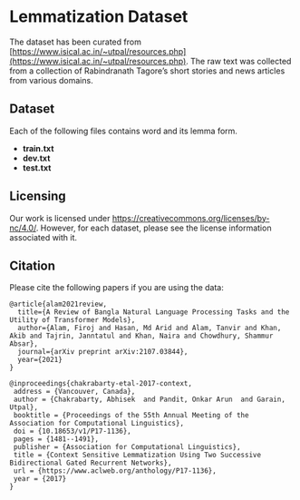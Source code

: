# Lemmatization Dataset

The dataset has been curated from [https://www.isical.ac.in/~utpal/resources.php](https://www.isical.ac.in/~utpal/resources.php). The raw text was collected from a collection of Rabindranath Tagore’s short stories and news articles from various domains.

## Dataset

Each of the following files contains word and its lemma form.

- **train.txt**
- **dev.txt**
- **test.txt**


## Licensing
Our work is licensed under https://creativecommons.org/licenses/by-nc/4.0/. However, for each dataset, please see the license information associated with it.

## Citation

Please cite the following papers if you are using the data:

```
@article{alam2021review,
  title={A Review of Bangla Natural Language Processing Tasks and the Utility of Transformer Models},
  author={Alam, Firoj and Hasan, Md Arid and Alam, Tanvir and Khan, Akib and Tajrin, Janntatul and Khan, Naira and Chowdhury, Shammur Absar},
  journal={arXiv preprint arXiv:2107.03844},
  year={2021}
}

@inproceedings{chakrabarty-etal-2017-context,
 address = {Vancouver, Canada},
 author = {Chakrabarty, Abhisek  and Pandit, Onkar Arun  and Garain, Utpal},
 booktitle = {Proceedings of the 55th Annual Meeting of the Association for Computational Linguistics},
 doi = {10.18653/v1/P17-1136},
 pages = {1481--1491},
 publisher = {Association for Computational Linguistics},
 title = {Context Sensitive Lemmatization Using Two Successive Bidirectional Gated Recurrent Networks},
 url = {https://www.aclweb.org/anthology/P17-1136},
 year = {2017}
}
```
